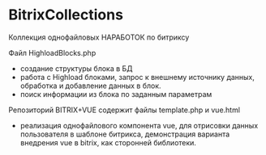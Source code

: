 # BitrixCollections
Коллекция однофайловых НАРАБОТОК по битриксу

Файл HighloadBlocks.php  
- создание структуры блока в БД
- работа с Highload блоками, запрос к внешнему источнику данных, обработка и добавление данных в блок.
- поиск информации из блока по заданным параметрам

Репозиторий BITRIX+VUE содержит файлы template.php и vue.html
- реализация однофайлового компонента vue, для отрисовки данных пользователя в шаблоне битрикса, демонстрация варианта внедрения vue в bitrix, как сторонней библиотеки.
